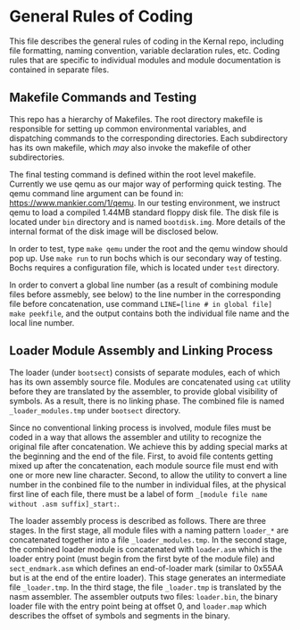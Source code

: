 
# General Rules of Coding

This file describes the general rules of coding in the Kernal repo, including file formatting, naming convention, 
variable declaration rules, etc. Coding rules that are specific to individual modules and module documentation is 
contained in separate files.

## Makefile Commands and Testing

This repo has a hierarchy of Makefiles. The root directory makefile is responsible for setting up common environmental
variables, and dispatching commands to the corresponding directories. Each subdirectory has its own makefile, which
*may* also invoke the makefile of other subdirectories. 

The final testing command is defined within the root level makefile. Currently we use qemu as our major way of performing
quick testing. The qemu command line argument can be found in: https://www.mankier.com/1/qemu. In our testing environment,
we instruct qemu to load a compiled 1.44MB standard floppy disk file. The disk file is located under ``bin`` directory
and is named ``bootdisk.img``. More details of the internal format of the disk image will be disclosed below.

In order to test, type ``make qemu`` under the root and the qemu window should pop up. Use ``make run`` to run bochs which
is our secondary way of testing. Bochs requires a configuration file, which is located under ``test`` directory.

In order to convert a global line number (as a result of combining module files before assmebly, see below) to the line 
number in the corresponding file before concatenation, use command ``LINE=[line # in global file] make peekfile``, and 
the output contains both the individual file name and the local line number.

## Loader Module Assembly and Linking Process

The loader (under ``bootsect``) consists of separate modules, each of which has its own assembly source file. Modules are 
concatenated using ``cat`` utility before they are translated by the assembler, to provide global visibility of symbols. 
As a result, there is no linking phase. The combined file is named ``_loader_modules.tmp`` under ``bootsect`` directory. 

Since no conventional linking process is involved, module files must be coded in a way that allows the assembler and utility 
to recognize the original file after concatenation. We achieve this by adding special marks at the beginning and the end of the 
file. First, to avoid file contents getting mixed up after the concatenation, each module source file must end with one or more new 
line character. Second, to allow the utility to convert a line number in the conbined file to the number in individual files, 
at the physical first line of each file, there must be a label of form ``_[module file name without .asm suffix]_start:``.

The loader assembly process is described as follows. There are three stages. In the first stage, all module files with a naming
pattern ``loader_*`` are concatenated together into a file ``_loader_modules.tmp``. In the second stage, the combined loader
module is concatenated with ``loader.asm`` which is the loader entry point (must begin from the first byte of the module file)
and ``sect_endmark.asm`` which defines an end-of-loader mark (similar to 0x55AA but is at the end of the entire loader). 
This stage generates an intermediate file ``_loader.tmp``. In the third stage, the file ``_loader.tmp`` is translated by the 
nasm assembler. The assembler outputs two files: ``loader.bin``, the binary loader file with the entry point being at 
offset 0, and ``loader.map`` which describes the offset of symbols and segments in the binary.
